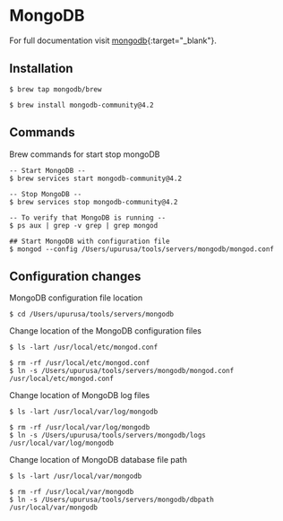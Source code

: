 # MongoDB

For full documentation visit [mongodb](https://www.mongodb.com/){:target="_blank"}.

## Installation

    $ brew tap mongodb/brew
    
    $ brew install mongodb-community@4.2


## Commands

Brew commands for start stop mongoDB

	-- Start MongoDB --
	$ brew services start mongodb-community@4.2
	
	-- Stop MongoDB	--
	$ brew services stop mongodb-community@4.2

	-- To verify that MongoDB is running --
	$ ps aux | grep -v grep | grep mongod

	## Start MongoDB with configuration file
	$ mongod --config /Users/upurusa/tools/servers/mongodb/mongod.conf


## Configuration changes

MongoDB configuration file location

	$ cd /Users/upurusa/tools/servers/mongodb

Change location of the MongoDB configuration files

	$ ls -lart /usr/local/etc/mongod.conf
	
	$ rm -rf /usr/local/etc/mongod.conf
	$ ln -s /Users/upurusa/tools/servers/mongodb/mongod.conf /usr/local/etc/mongod.conf


Change location of MongoDB log files

	$ ls -lart /usr/local/var/log/mongodb
   
	$ rm -rf /usr/local/var/log/mongodb
	$ ln -s /Users/upurusa/tools/servers/mongodb/logs /usr/local/var/log/mongodb


Change location of MongoDB database file path

	$ ls -lart /usr/local/var/mongodb
   
	$ rm -rf /usr/local/var/mongodb
	$ ln -s /Users/upurusa/tools/servers/mongodb/dbpath /usr/local/var/mongodb

	

	